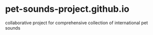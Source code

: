pet-sounds-project.github.io
============================

collaborative project for comprehensive collection of international pet sounds

